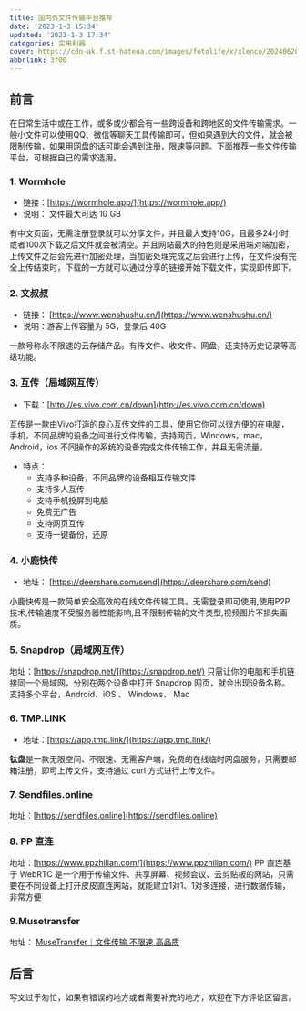 ```yaml
---
title: 国内外文件传输平台推荐
date: '2023-1-3 15:34'
updated: '2023-1-3 17:34'
categories: 实用利器
cover: https://cdn-ak.f.st-hatena.com/images/fotolife/x/xlenco/20240620/20240620230951.jpg
abbrlink: 3f00
---
```

## 前言

在日常生活中或在工作，或多或少都会有一些跨设备和跨地区的文件传输需求。一般小文件可以使用QQ、微信等聊天工具传输即可，但如果遇到大的文件，就会被限制传输，如果用网盘的话可能会遇到注册，限速等问题。下面推荐一些文件传输平台，可根据自己的需求选用。

### 1. Wormhole

- 链接：[https://wormhole.app/](https://wormhole.app/)
- 说明： 文件最大可达 10 GB

有中文页面，无需注册登录就可以分享文件，并且最大支持10G，且最多24小时或者100次下载之后文件就会被清空。并且网站最大的特色则是采用端对端加密，上传文件之后会先进行加密处理，当加密处理完成之后会进行上传，在文件没有完全上传结束时，下载的一方就可以通过分享的链接开始下载文件，实现即传即下。

### 2. 文叔叔

- 链接： [https://www.wenshushu.cn/](https://www.wenshushu.cn/)
- 说明：游客上传容量为 5G，登录后 40G

一款号称永不限速的云存储产品。有传文件、收文件、网盘，还支持历史记录等高级功能。

### 3. 互传（局域网互传）

- 下载：[http://es.vivo.com.cn/down](http://es.vivo.com.cn/down)

互传是一款由Vivo打造的良心互传文件的工具，使用它你可以很方便的在电脑，手机，不同品牌的设备之间进行文件传输，支持网页，Windows，mac，Android，ios 不同操作的系统的设备完成文件传输工作，并且无需流量。

- 特点： 
   - 支持多种设备，不同品牌的设备相互传输文件
   - 支持多人互传
   - 支持手机投屏到电脑
   - 免费无广告
   - 支持网页互传
   - 支持一键备份，还原

### 4. 小鹿快传

- 地址： [https://deershare.com/send](https://deershare.com/send)

小鹿快传是一款简单安全高效的在线文件传输工具。无需登录即可使用,使用P2P技术,传输速度不受服务器性能影响,且不限制传输的文件类型,视频图片不损失画质。

### 5. Snapdrop（局域网互传）

地址：[https://snapdrop.net/](https://snapdrop.net/)
只需让你的电脑和手机链接同一个局域网，分别在两个设备中打开 Snapdrop 网页，就会出现设备名称。支持多个平台，Android、iOS 、 Windows、 Mac

### 6. TMP.LINK

- 地址：[https://app.tmp.link/](https://app.tmp.link/)

**钛盘**是一款无限空间、不限速、无需客户端，免费的在线临时网盘服务，只需要邮箱注册，即可上传文件，支持通过 curl 方式进行上传文件。

### 7. Sendfiles.online

地址：[https://sendfiles.online](https://sendfiles.online)

### 8. PP 直连

地址：[https://www.ppzhilian.com/](https://www.ppzhilian.com/)
PP 直连基于 WebRTC 是一个用于传输文件、共享屏幕、视频会议、云剪贴板的网站，只需要在不同设备上打开皮皮直连网站，就能建立1对1、1对多连接，进行数据传输，非常方便

### 9.Musetransfer

地址：
[MuseTransfer｜文件传输 不限速 高品质](https://musetransfer.com)

## 后言

写文过于匆忙，如果有错误的地方或者需要补充的地方，欢迎在下方评论区留言。
